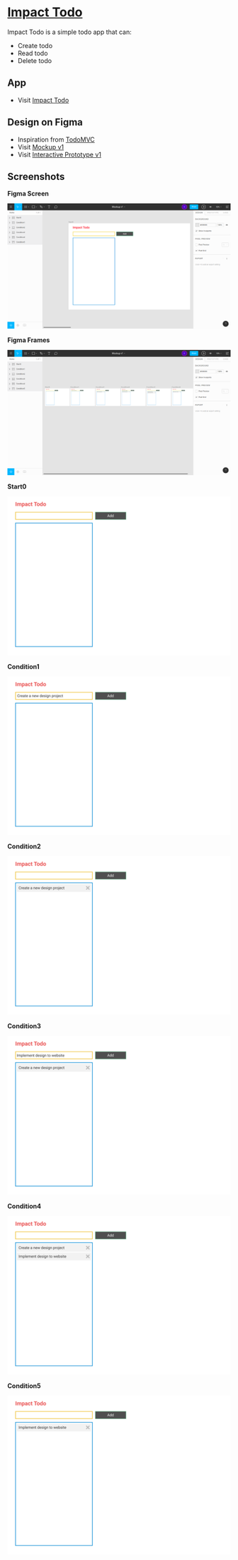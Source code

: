 # [Impact Todo](https://github.com/impactbyte-learn/code-impactodo)

Impact Todo is a simple todo app that can:

* Create todo
* Read todo
* Delete todo

## App

* Visit [Impact Todo](https://impactodo.netlify.com)

## Design on Figma

* Inspiration from [TodoMVC](http://todomvc.com)
* Visit [Mockup v1](https://www.figma.com/file/ID5EGTB6c4ARMn2CwfRe3AL1/Mockup-v1)
* Visit [Interactive Prototype v1](https://www.figma.com/proto/ID5EGTB6c4ARMn2CwfRe3AL1/Mockup-v1)

## Screenshots

**Figma Screen**

![](./steps/figma0.png)

**Figma Frames**

![](./steps/figma1.png)

**Start0**

![](./assets/Start0.png)

**Condition1**

![](./assets/Condition1.png)

**Condition2**

![](./assets/Condition2.png)

**Condition3**

![](./assets/Condition3.png)

**Condition4**

![](./assets/Condition4.png)

**Condition5**

![](./assets/Condition5.png)
